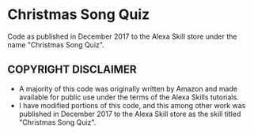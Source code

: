 # Christmas Song Quiz
Code as published in December 2017 to the Alexa Skill store under the name "Christmas Song Quiz".

## COPYRIGHT DISCLAIMER
- A majority of this code was originally written by Amazon and made available for public use under the terms of the Alexa Skills tutorials. 
- I have modified portions of this code, and this among other work was published in December 2017 to the Alexa Skill store as the skill titled "Christmas Song Quiz".
